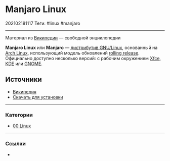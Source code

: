 # Manjaro Linux

202102181117
Теги: #linux #manjaro
___

Материал из [Википедии](https://ru.wikipedia.org/wiki/Manjaro_Linux) — свободной энциклопедии

**Manjaro Linux** или **Manjaro** — [дистрибутив GNU/Linux](https://ru.wikipedia.org/wiki/%D0%94%D0%B8%D1%81%D1%82%D1%80%D0%B8%D0%B1%D1%83%D1%82%D0%B8%D0%B2_Linux "Дистрибутив Linux"), основанный на [Arch Linux](https://ru.wikipedia.org/wiki/Arch_Linux "Arch Linux"), использующий модель обновлений [rolling release](https://ru.wikipedia.org/wiki/Rolling_release "Rolling release"). Официально доступно несколько версий: с рабочим окружением [Xfce](https://ru.wikipedia.org/wiki/Xfce "Xfce"), [KDE](https://ru.wikipedia.org/wiki/KDE "KDE") или [GNOME](https://ru.wikipedia.org/wiki/GNOME "GNOME").

## Источники
- [Википедия](https://ru.wikipedia.org/wiki/Manjaro_Linux)
- [Скачать для установки](https://manjaro.org/download/)

___
### Категории
- [00 Linux](00%20Linux.md)

___
### Ссылки
- 
